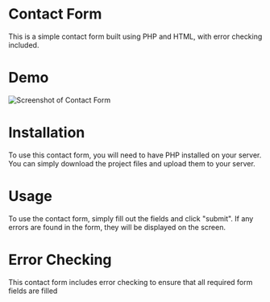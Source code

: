 # Contact Form
This is a simple contact form built using PHP and HTML, with error checking included.
# Demo
![Screenshot of Contact Form](https://drive.google.com/uc?id=1t1itsTmkIrsz-UleM7G3WQDBWeqJEQKb&export=download)
# Installation
To use this contact form, you will need to have PHP installed on your server. You can simply download the project files and upload them to your server.
# Usage
To use the contact form, simply fill out the fields and click "submit". If any errors are found in the form, they will be displayed on the screen.
# Error Checking
This contact form includes error checking to ensure that all required form fields are filled

#
